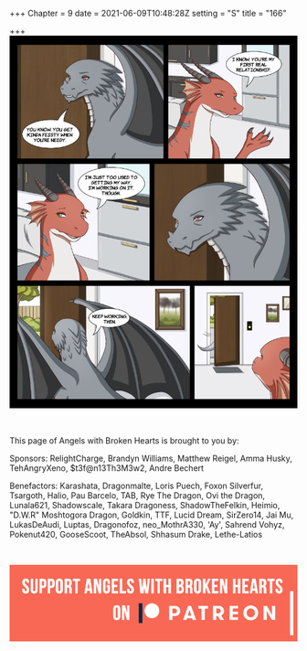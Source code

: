 +++
Chapter = 9
date = 2021-06-09T10:48:28Z
setting = "S"
title = "166"

+++
![](/uploads/n-5.png)

<br>

<p align="left">This page of Angels with Broken Hearts is brought to you by:</p>

<p align="left">Sponsors: RelightCharge, Brandyn Williams, Matthew Reigel, Amma Husky, TehAngryXeno, $t3f@n13Th3M3w2, Andre Bechert </p>

<p align="left">Benefactors: Karashata, Dragonmalte, Loris Puech, Foxon Silverfur, Tsargoth, Halio, Pau Barcelo, TAB, Rye The Dragon, Ovi the Dragon, Lunala621, Shadowscale, Takara Dragoness, ShadowTheFelkin, Heimio, "D.W.R" Moshtogora Dragon, Goldkin, TTF, Lucid Dream, SirZero14, Jai Mu, LukasDeAudi, Luptas, Dragonofoz, neo_MothrA330, 'Ay', Sahrend Vohyz, Pokenut420, GooseScoot, TheAbsol, Shhasum Drake, Lethe-Latios </p> <br>

[![](/uploads/patreon-banner-2.jpg)](http://patreon.com/mbsaunders)